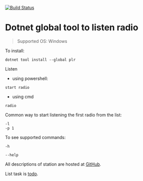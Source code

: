 [![Build Status](https://travis-ci.org/eapyl/crossRadio.svg?branch=master)](https://travis-ci.org/eapyl/crossRadio)

# Dotnet global tool to listen radio

> Supported OS: Windows

To install:

```
dotnet tool install --global plr
```

Listen
* using powershell:
```
start radio
```
* using cmd
```
radio
```

Common way to start listening the first radio from the list:
```
-l
-p 1
```

To see supported commands:
```
-h
```
```
--help
```

All descriptions of station are hosted at [GitHub](https://github.com/eapyl/radio-stations/blob/master/db.json).

List task is [todo](https://github.com/eapyl/crossRadio/blob/master/todo).


